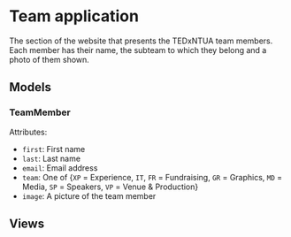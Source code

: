 # Team application

The section of the website that presents the TEDxNTUA team members. Each member has their name, the subteam to which they belong and a photo of them shown.

## Models

### TeamMember

Attributes:
* `first`: First name
* `last`: Last name
* `email`: Email address
* `team`: One of {`XP` = Experience, `IT`, `FR` = Fundraising, `GR` = Graphics, `MD` = Media, `SP` = Speakers, `VP` = Venue & Production}
* `image`: A picture of the team member
## Views
